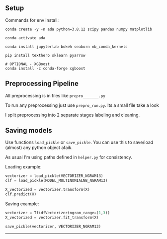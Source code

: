 
## Setup

Commands for env install:
```shell
conda create -y -n ada python=3.8.12 scipy pandas numpy matplotlib

conda activate ada

conda install jupyterlab bokeh seaborn nb_conda_kernels

pip install texthero sklearn pyarrow

# OPTIONAL - XGBoost
conda install -c conda-forge xgboost
```

## Preprocessing Pipeline

All preprocessing is in files like `prepro_______.py`

To run any preprocessing just use `prepro_run.py`. Its a small file take a look

I split preprocessing into 2 separate stages labeling and cleaning.

## Saving models

Use functions `load_pickle` or `save_pickle`. You can use this to save/load (almost) any python object afaik.

As usual I'm using paths defined in `helper.py` for consistency.

Loading example:
``` python
vectorizer = load_pickle(VECTORIZER_NGRAM13)
clf = load_pickle(MODEL_MULTINOMIALNB_NGRAM13)

X_vectorized = vectorizer.transform(X)
clf.predict(X)
```

Saving example:
```python
vectorizer = TfidfVectorizer(ngram_range=(1,3))
X_vectorized = vectorizer.fit_transform(X)

save_pickle(vectorizer, VECTORIZER_NGRAM13)
```

---
